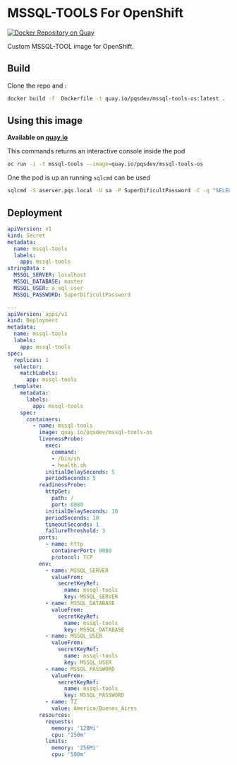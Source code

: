 # MSSQL-TOOLS For OpenShift

[![Docker Repository on Quay](https://quay.io/repository/pqsdev/mssql-tools-os/status "Docker Repository on Quay")](https://quay.io/repository/pqsdev/mssql-tools-os)

Custom MSSQL-TOOL image for OpenShift.

## Build

Clone the repo and :

```bash
docker build -f  Dockerfile -t quay.io/pqsdev/mssql-tools-os:latest .
```

## Using this image

**Available on [quay.io](https://quay.io/repository/pqsdev/mssql-tools-os)**

This commands returns an interactive console inside the pod

```bash
oc run -i -t mssql-tools --image=quay.io/pqsdev/mssql-tools-os
```

One the pod is up an running `sqlcmd` can be used

```bash
sqlcmd -S aserver.pqs.local -U sa -P SuperDificultPassword -C -q "SELECT TOP 10 * FROM sysobjects"
```

## Deployment

```yml
apiVersion: v1
kind: Secret
metadata:
  name: mssql-tools
  labels:
    app: mssql-tools
stringData :
  MSSQL_SERVER: localhost
  MSSQL_DATABASE: master
  MSSQL_USER: a_sql_user
  MSSQL_PASSWORD: SuperDificultPassword

---
apiVersion: apps/v1
kind: Deployment
metadata:
  name: mssql-tools
  labels:
    app: mssql-tools
spec:
  replicas: 1
  selector:
    matchLabels:
      app: mssql-tools
  template:
    metadata:
      labels:
        app: mssql-tools
    spec:
      containers:
        - name: mssql-tools
          image: quay.io/pqsdev/mssql-tools-os
          livenessProbe:
            exec:
              command:
              - /bin/sh
              - health.sh
            initialDelaySeconds: 5
            periodSeconds: 5
          readinessProbe:
            httpGet:
              path: /
              port: 8080
            initialDelaySeconds: 10
            periodSeconds: 10
            timeoutSeconds: 1
            failureThreshold: 3
          ports:
            - name: http
              containerPort: 8080
              protocol: TCP
          env:
            - name: MSSQL_SERVER
              valueFrom:
                secretKeyRef:
                  name: mssql-tools
                  key: MSSQL_SERVER
            - name: MSSQL_DATABASE
              valueFrom:
                secretKeyRef:
                  name: mssql-tools
                  key: MSSQL_DATABASE
            - name: MSSQL_USER
              valueFrom:
                secretKeyRef:
                  name: mssql-tools
                  key: MSSQL_USER
            - name: MSSQL_PASSWORD
              valueFrom:
                secretKeyRef:
                  name: mssql-tools
                  key: MSSQL_PASSWORD
            - name: TZ
              value: America/Buenos_Aires
          resources:
            requests:
              memory: '128Mi'
              cpu: '250m'
            limits:
              memory: '256Mi'
              cpu: '500m'
```
